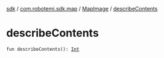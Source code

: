 [sdk](../../index.md) / [com.robotemi.sdk.map](../index.md) / [MapImage](index.md) / [describeContents](./describe-contents.md)

# describeContents

`fun describeContents(): `[`Int`](https://kotlinlang.org/api/latest/jvm/stdlib/kotlin/-int/index.html)